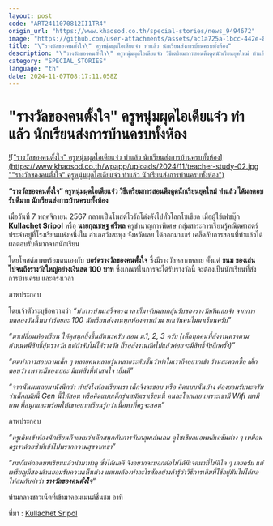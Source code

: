 ```yaml
---
layout: post
code: "ART2411070812II1TR4"
origin_url: "https://www.khaosod.co.th/special-stories/news_9494672"
image: "https://github.com/user-attachments/assets/ac1a725a-1bcc-442e-81d0-25bcde4f6d38"
title: "\"รางวัลของคนตั้งใจ\" ครูหนุ่มผุดไอเดียแจ๋ว ทำแล้ว นักเรียนส่งการบ้านครบทั้งห้อง"
description: "\"รางวัลของคนตั้งใจ\" ครูหนุ่มผุดไอเดียแจ๋ว วิธีเตรียมการสอนดึงดูดนักเรียนยุคใหม่ ทำแล้ว ได้ผลตอบรับดีมาก นักเรียนส่งการบ้านครบทั้งห้อง"
category: "SPECIAL_STORIES"
language: "th"
date: 2024-11-07T08:17:11.058Z
---
```


# "รางวัลของคนตั้งใจ" ครูหนุ่มผุดไอเดียแจ๋ว ทำแล้ว นักเรียนส่งการบ้านครบทั้งห้อง

[!["รางวัลของคนตั้งใจ" ครูหนุ่มผุดไอเดียแจ๋ว ทำแล้ว นักเรียนส่งการบ้านครบทั้งห้อง](https://www.khaosod.co.th/wpapp/uploads/2024/11/teacher-study-02.jpg ""รางวัลของคนตั้งใจ" ครูหนุ่มผุดไอเดียแจ๋ว ทำแล้ว นักเรียนส่งการบ้านครบทั้งห้อง")](https://www.khaosod.co.th/wpapp/uploads/2024/11/teacher-study-02.jpg)

**“รางวัลของคนตั้งใจ” ครูหนุ่มผุดไอเดียแจ๋ว วิธีเตรียมการสอนดึงดูดนักเรียนยุคใหม่ ทำแล้ว ได้ผลตอบรับดีมาก นักเรียนส่งการบ้านครบทั้งห้อง**

เมื่อวันที่ 7 พฤศจิกายน 2567 กลายเป็นโพสต์ไวรัลโด่งดังไปทั่วโลกโซเชียล เมื่อผู้ใช้เฟซบุ๊ก **Kullachet Sripol** หรือ **นายกุลเชษฐ ศรีพล** ครูชำนาญการพิเศษ กลุ่มสาระการเรียนรู้คณิตศาสตร์ ประจำอยู่ที่โรงเรียนแห่งหนึ่งใน อำเภอวังสะพุง จังหวัดเลย ได้ออกมาแชร์ เคล็ดลับการสอนที่ทำแล้วได้ผลตอบรับดีมากจากนักเรียน

โดยโพสต์ภาพพร้อมตนเองกับ **บอร์ดรางวัลของคนตั้งใจ** ซึ่งมีรางวัลหลากหลาย ตั้งแต่ **ขนม ของเล่น ไปจนถึงรางวัลใหญ่อย่างเงินสด 100 บาท** ซึ่งเกณฑ์ในการจะได้รับรางวัลนี้ จะต้องเป็นนักเรียนที่ส่งการบ้านครบ และตรงเวลา

ภาพประกอบ

โดยเจ้าตัวระบุข้อความว่า _“ทำการบ้านเสร็จตรงเวลาก็มาจับฉลากลุ้นรับของรางวัลกันเลยจ้า จากการทดลองวันนี้พบว่าร้อยละ 100 นักเรียนส่งงานทุกห้องครบถ้วน ยกเว้นคนไม่มาเรียนครับ”_

_“มาเปลี่ยนห้องเรียน ให้ดูสนุกยิ่งขึ้นกันนะครับ สอน ม.1, 2, 3 ครับ (เด็กทุกคนที่ส่งงานตรงตามกำหนดมีสิทธิ์ลุ้นรางวัล แต่ถ้าจับไม่ได้รางวัล ก็รอส่งงานถัดไปแล้วค่อยจะมีสิทธิ์จับอีกครั้ง)”_

_“ผมทำการสอบถามเด็ก ๆ หลายคนหลายรุ่นหลายระดับชั้นว่าทำไมเราถึงอยากเข้า ร้านสะดวกซื้อ เด็กตอบว่า เพราะมีของเยอะ มีแต่สิ่งที่น่าสนใจ เย็นดี”_

_“จากนั้นผมเลยมานั่งนึกว่า ทำยังไงห้องเรียนเรา เด็กจึงจะชอบ หรือ คิดแบบนั้นบ้าง ต้องยอมรับนะครับว่าเด็กสมัยนี้ Gen นี้ให้สอน หรือคิดแบบเด็กรุ่นสมัยเราเรียนนี่ คนละโลกเลย เพราะเขามี Wifi เขามีเกม ที่สนุกและพร้อมให้เขาอยากเรียนรู้กว่าเนื้อหาที่ครูจะสอน”_

ภาพประกอบ

_“ครูเดินเข้าห้องนักเรียนก็จะพบว่าเด็กสนุกกับการจับกลุ่มเล่นเกม ดูโซเชียลแอพพลิเคชันต่าง ๆ เหมือนครูเราด้วยซ้ำที่เข้าไปพรากความสุขจากเขา”_

_“ผมก็แค่ถอดบทเรียนแล้วนำมาทำดู ซึ่งได้ผลดี จึงอยากจะบอกต่อไม่ได้มีเจตนาที่ไม่ดีใด ๆ เลยครับ แต่เหรียญมีสองด้านยอมรับความเห็นต่าง แต่ผมต้องทำอะไรสักอย่างถ้ารู้ว่าวิธีการเดิมที่ใช้อยู่มันไม่ได้ผล ให้สมกับคำว่า **รางวัลของคนตั้งใจ**“_

ท่ามกลางชาวเน็ตที่เข้ามาคอมเมนต์ชื่นชม อาทิ



ที่มา : [Kullachet Sripol](https://www.facebook.com/photo/?fbid=10213245818617776&set=a.4361640616951)